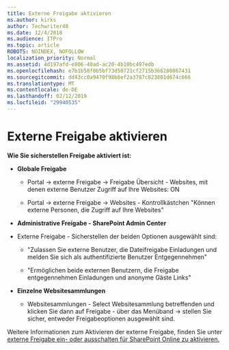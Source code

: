 ```yaml
---
title: Externe Freigabe aktivieren
ms.author: kirks
author: Techwriter40
ms.date: 12/4/2018
ms.audience: ITPro
ms.topic: article
ROBOTS: NOINDEX, NOFOLLOW
localization_priority: Normal
ms.assetid: 4d197afd-e806-40ad-ac20-4b10bc497edb
ms.openlocfilehash: e7b1b58f0b5bf73d50721cf2715b366280867431
ms.sourcegitcommit: dd43cc0a9470f98b8ef2a3787c823801d674c666
ms.translationtype: MT
ms.contentlocale: de-DE
ms.lasthandoff: 02/12/2019
ms.locfileid: "29940535"
---
```

# <a name="enable-external-sharing"></a>Externe Freigabe aktivieren

 **Wie Sie sicherstellen Freigabe aktiviert ist:**
  
- **Globale Freigabe**
    
  - Portal -\> externe Freigabe -\> Freigabe Übersicht - Websites, mit denen externe Benutzer Zugriff auf Ihre Websites: ON
    
  - Portal -\> externe Freigabe -\> Websites - Kontrollkästchen "Können externe Personen, die Zugriff auf Ihre Websites"
    
- **Administrative Freigabe - SharePoint Admin Center**
    
- Externe Freigabe - Sicherstellen der beiden Optionen ausgewählt sind:
    
  - "Zulassen Sie externe Benutzer, die Dateifreigabe Einladungen und melden Sie sich als authentifizierte Benutzer Entgegennehmen"
    
  - "Ermöglichen beide externen Benutzern, die Freigabe entgegennehmen Einladungen und anonyme Gäste Links"
    
- **Einzelne Websitesammlungen**
    
  - Websitesammlungen - Select Websitesammlung betreffenden und klicken Sie dann auf Freigabe - über das Menüband -\> stellen Sie sicher, entweder Freigabeoptionen ausgewählt sind.
    
Weitere Informationen zum Aktivieren der externe Freigabe, finden Sie unter [externe Freigabe ein- oder ausschalten für SharePoint Online zu aktivieren.](https://go.microsoft.com/fwlink/?linkid=2047681&amp;clcid=0x409)
  


